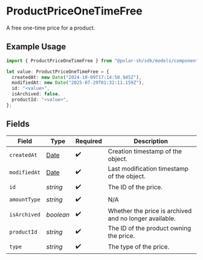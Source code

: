 # ProductPriceOneTimeFree

A free one-time price for a product.

## Example Usage

```typescript
import { ProductPriceOneTimeFree } from "@polar-sh/sdk/models/components/productpriceonetimefree.js";

let value: ProductPriceOneTimeFree = {
  createdAt: new Date("2024-10-09T17:14:50.945Z"),
  modifiedAt: new Date("2025-07-29T01:32:11.159Z"),
  id: "<value>",
  isArchived: false,
  productId: "<value>",
};
```

## Fields

| Field                                                                                         | Type                                                                                          | Required                                                                                      | Description                                                                                   |
| --------------------------------------------------------------------------------------------- | --------------------------------------------------------------------------------------------- | --------------------------------------------------------------------------------------------- | --------------------------------------------------------------------------------------------- |
| `createdAt`                                                                                   | [Date](https://developer.mozilla.org/en-US/docs/Web/JavaScript/Reference/Global_Objects/Date) | :heavy_check_mark:                                                                            | Creation timestamp of the object.                                                             |
| `modifiedAt`                                                                                  | [Date](https://developer.mozilla.org/en-US/docs/Web/JavaScript/Reference/Global_Objects/Date) | :heavy_check_mark:                                                                            | Last modification timestamp of the object.                                                    |
| `id`                                                                                          | *string*                                                                                      | :heavy_check_mark:                                                                            | The ID of the price.                                                                          |
| `amountType`                                                                                  | *string*                                                                                      | :heavy_check_mark:                                                                            | N/A                                                                                           |
| `isArchived`                                                                                  | *boolean*                                                                                     | :heavy_check_mark:                                                                            | Whether the price is archived and no longer available.                                        |
| `productId`                                                                                   | *string*                                                                                      | :heavy_check_mark:                                                                            | The ID of the product owning the price.                                                       |
| `type`                                                                                        | *string*                                                                                      | :heavy_check_mark:                                                                            | The type of the price.                                                                        |